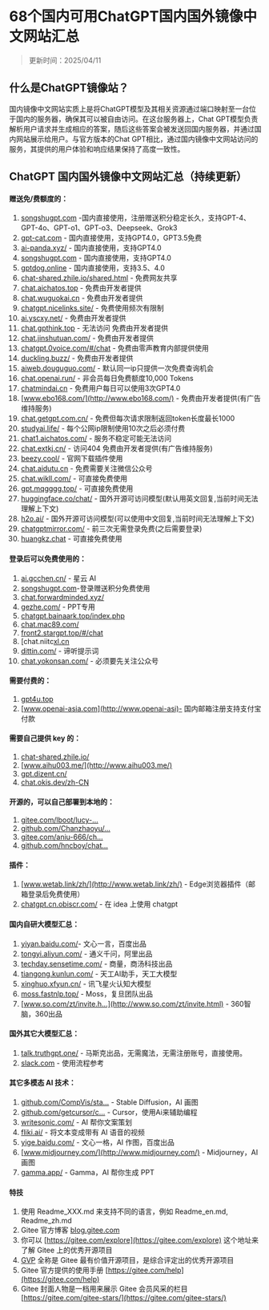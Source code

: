 # 68个国内可用ChatGPT国内国外镜像中文网站汇总

> 更新时间：2025/04/11

## 什么是ChatGPT镜像站？

国内镜像中文网站实质上是将ChatGPT模型及其相关资源通过端口映射至一台位于国内的服务器，确保其可以被自由访问。在这台服务器上，Chat GPT模型负责解析用户请求并生成相应的答案，随后这些答案会被发送回国内服务器，并通过国内网站展示给用户。与官方版本的Chat GPT相比，通过国内镜像中文网站访问的服务，其提供的用户体验和响应结果保持了高度一致性。

## ChatGPT 国内国外镜像中文网站汇总（持续更新）

#### 赠送免/费额度的：
1. [songshugpt.com](https://songshugpt.com) -国内直接使用，注册赠送积分稳定长久，支持GPT-4、GPT-4o、GPT-o1、GPT-o3、Deepseek、Grok3 
2. [gpt-cat.com](https://gpt-cat.top) - 国内直接使用，支持GPT4.0，GPT3.5免费
3. [ai-panda.xyz/](https://ai-panda.xyz/) - 国内直接使用，支持GPT4.0
4. [songshugpt.com](http://songshugpt.co) - 国内直接使用，支持GPT4.0
1. [gptdog.online](http://gptdog.online) - 国内直接使用，支持3.5、4.0
5. [chat-shared.zhile.io/shared.html](https://chat-shared.zhile.io/shared.html) - 免费网友共享
6. [chat.aichatos.top](http://chat.aichatos.top) - 免费由开发者提供
1. [chat.wuguokai.cn](http://chat.wuguokai.cn) - 免费由开发者提供
1. [chatgpt.nicelinks.site/](http://chatgpt.nicelinks.site/) - 免费使用频次有限制
1. [ai.yscxy.net/](http://ai.yscxy.net/) - 免费由开发者提供
1. [chat.gpthink.top](http://chat.gpthink.top) - 无法访问 免费由开发者提供
1. [chat.jinshutuan.com/](http://chat.jinshutuan.com/) - 免费由开发者提供
1. [chatgpt.0voice.com/#/chat](http://chatgpt.0voice.com/#/chat) - 免费由零声教育内部提供使用
1. [duckling.buzz/](http://duckling.buzz/) - 免费由开发者提供
1. [aiweb.douguguo.com/](http://aiweb.douguguo.com/) - 默认同一ip只提供一次免费查询机会
1. [chat.openai.run/](http://chat.openai.run/) - 非会员每日免费额度10,000 Tokens
1. [chatmindai.cn](http://chatmindai.cn) - 免费用户每日可以使用3次GPT4.0
1. [www.ebo168.com/](http://www.ebo168.com/) - 免费由开发者提供(有广告维持服务)
1. [chat.getgpt.com.cn/](http://chat.getgpt.com.cn/) - 免费但每次请求限制返回token长度最长1000
1. [studyai.life/](http://studyai.life/) - 每个公网ip限制使用10次之后必须付费
1. [chat1.aichatos.com/](http://chat1.aichatos.com/) - 服务不稳定可能无法访问
1. [chat.extkj.cn/](http://chat.extkj.cn/) - 访问404 免费由开发者提供(有广告维持服务)
1. [beezy.cool/](http://beezy.cool/) - 官网下载插件使用
1. [chat.aidutu.cn](http://chat.aidutu.cn) - 免费需要关注微信公众号
1. [chat.wikll.com/](http://chat.wikll.com/) - 可直接免费使用
1. [gpt.mqgggg.top/](http://gpt.mqgggg.top/) - 可直接免费使用
1. [huggingface.co/chat/](http://huggingface.co/chat/) - 国外开源可访问模型(默认用英文回复,当前时间无法理解上下文)
1. [h2o.ai/](http://h2o.ai/) - 国外开源可访问模型(可以使用中文回复,当前时间无法理解上下文)
1. [chatgptmirror.com/](http://chatgptmirror.com/) - 前三次无需登录免费(之后需要登录)
1. [huangkz.chat](http://huangkz.chat) - 可直接免费使用

#### 登录后可以免费使用的：

1. [ai.gcchen.cn/](http://ai.gcchen.cn/) - 星云 AI
1. [songshugpt.com](http://songshugpt.com)-登录赠送积分免费使用 
1. [chat.forwardminded.xyz/](http://chat.forwardminded.xyz/)
1. [gezhe.com/](http://gezhe.com/) - PPT专用
1. [chatgpt.bainaark.top/index.php](http://chatgpt.bainaark.top/index.php)
1. [chat.mac89.com/](http://chat.mac89.com/)
1. [front2.stargpt.top/#/chat](http://front2.stargpt.top/#/chat)
1. [chat.niitc[xl.cn](http://chat.niitcxl.cn)
1. [dittin.com/](http://dittin.com/) - 谛听提示词
1. [chat.yokonsan.com/](http://dittin.com/) - 必须要先关注公众号
#### 需要付费的：

1. [gpt4u.top](http://gpt4u.top)
1. [www.openai-asia.com](http://www.openai-asi)- 国内邮箱注册支持支付宝付款
#### 需要自己提供 key 的：

1. [chat-shared.zhile.io/](http://chat-shared.zhile.io/)
1. [www.aihu003.me/](http://www.aihu003.me/)
1. [gpt.dizent.cn/](http://gpt.dizent.cn/)
1. [chat.okis.dev/zh-CN](http://chat.okis.dev/zh-CN)

#### 开源的，可以自己部署到本地的：

1. [gitee.com/lboot/lucy-…](http://https://gitee.com/lboot/lucy-chat)
1. [github.com/Chanzhaoyu/…](http://https://github.com/Chanzhaoyu/chatgpt-web)
1. [gitee.com/aniu-666/ch…](http://https://gitee.com/aniu-666/chat-gpt-website)
1. [github.com/hncboy/chat…](http://https://github.com/hncboy/chatgpt-web-java)

#### 插件：

1. [www.wetab.link/zh/](http://www.wetab.link/zh/) - Edge浏览器插件（邮箱登录后免费使用）
1. [chatgpt.cn.obiscr.com/](http://chatgpt.cn.obiscr.com/) - 在 idea 上使用 chatgpt
#### 国内自研大模型汇总：

1. [yiyan.baidu.com/](http://yiyan.baidu.com/)- 文心一言，百度出品
1. [tongyi.aliyun.com/](http://tongyi.aliyun.com/) - 通义千问，阿里出品
1. [techday.sensetime.com/](http://techday.sensetime.com/) - 商量，商汤科技出品
1. [tiangong.kunlun.com/](http://tiangong.kunlun.com/) - 天工AI助手，天工大模型
1. [xinghuo.xfyun.cn/](http://xinghuo.xfyun.cn/) - 讯飞星火认知大模型
1. [moss.fastnlp.top/](http://moss.fastnlp.top/) - Moss，复旦团队出品
1. [www.so.com/zt/invite.h…](http://www.so.com/zt/invite.html) - 360智脑，360出品

#### 国外其它大模型汇总：
1. [talk.truthgpt.one/](http://talk.truthgpt.one/) - 马斯克出品，无需魔法，无需注册账号，直接使用。
1. [slack.com](http://slack.com) - 使用流程参考

#### 其它多模态 AI 技术：

1. [github.com/CompVis/sta…](http://https://github.com/CompVis/stable-diffusion) - Stable Diffusion，AI 画图
1. [github.com/getcursor/c…](http://https://github.com/getcursor/cursor) - Cursor，使用Ai来辅助编程
1. [writesonic.com/](http://writesonic.com/) - AI 帮你文案策划
1. [fliki.ai/](http://fliki.ai/) - 将文本变成带有 AI 语音的视频
1. [yige.baidu.com/](http://yige.baidu.com/) - 文心一格，AI 作图，百度出品
1. [www.midjourney.com/](http://www.midjourney.com/) - Midjourney，AI 画图
1. [gamma.app/](http://gamma.app/) - Gamma，AI 帮你生成 PPT


#### 特技

1.  使用 Readme\_XXX.md 来支持不同的语言，例如 Readme\_en.md, Readme\_zh.md
2.  Gitee 官方博客 [blog.gitee.com](https://blog.gitee.com)
3.  你可以 [https://gitee.com/explore](https://gitee.com/explore) 这个地址来了解 Gitee 上的优秀开源项目
4.  [GVP](https://gitee.com/gvp) 全称是 Gitee 最有价值开源项目，是综合评定出的优秀开源项目
5.  Gitee 官方提供的使用手册 [https://gitee.com/help](https://gitee.com/help)
6.  Gitee 封面人物是一档用来展示 Gitee 会员风采的栏目 [https://gitee.com/gitee-stars/](https://gitee.com/gitee-stars/)
